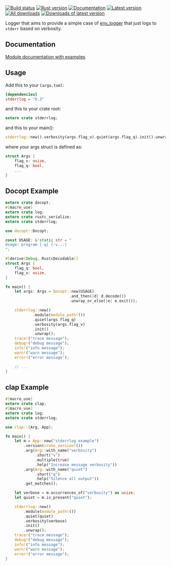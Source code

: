 [![Build status](https://travis-ci.org/cardoe/stderrlog-rs.svg?branch=master)](https://travis-ci.org/cardoe/stderrlog-rs)
[![Rust version]( https://img.shields.io/badge/rust-1.16+-blue.svg)]()
[![Documentation](https://docs.rs/stderrlog/badge.svg)](https://docs.rs/stderrlog)
[![Latest version](https://img.shields.io/crates/v/stderrlog.svg)](https://crates.io/crates/stderrlog)
[![All downloads](https://img.shields.io/crates/d/stderrlog.svg)](https://crates.io/crates/stderrlog)
[![Downloads of latest version](https://img.shields.io/crates/dv/stderrlog.svg)](https://crates.io/crates/stderrlog)

Logger that aims to provide a simple case of
[env_logger](https://crates.io/crates/env_logger) that just
logs to `stderr` based on verbosity.

## Documentation

[Module documentation with examples](https://docs.rs/stderrlog/)

## Usage

Add this to your `Cargo.toml`:

```toml
[dependencies]
stderrlog = "0.3"
```

and this to your crate root:

```rust
extern crate stderrlog;
```

and this to your main():

```rust
stderrlog::new().verbosity(args.flag_v).quiet(args.flag_q).init().unwrap();
```

where your args struct is defined as:

```rust
struct Args {
    flag_v: usize,
    flag_q: bool,
    ...
}
```

## Docopt Example

```rust
extern crate docopt;
#[macro_use]
extern crate log;
extern crate rustc_serialize;
extern crate stderrlog;

use docopt::Docopt;

const USAGE: &'static str = "
Usage: program [-q] [-v...]
";

#[derive(Debug, RustcDecodable)]
struct Args {
    flag_q: bool,
    flag_v: usize,
}

fn main() {
    let args: Args = Docopt::new(USAGE)
                            .and_then(|d| d.decode())
                            .unwrap_or_else(|e| e.exit());

    stderrlog::new()
            .module(module_path!())
            .quiet(args.flag_q)
            .verbosity(args.flag_v)
            .init()
            .unwrap();
    trace!("trace message");
    debug!("debug message");
    info!("info message");
    warn!("warn message");
    error!("error message");

    // ...
}
```

## clap Example

```rust
#[macro_use]
extern crate clap;
#[macro_use]
extern crate log;
extern crate stderrlog;

use clap::{Arg, App};

fn main() {
    let m = App::new("stderrlog example")
        .version(crate_version!())
        .arg(Arg::with_name("verbosity")
             .short("v")
             .multiple(true)
             .help("Increase message verbosity"))
        .arg(Arg::with_name("quiet")
             .short("q")
             .help("Silence all output"))
        .get_matches();

    let verbose = m.occurrences_of("verbosity") as usize;
    let quiet = m.is_present("quiet");

    stderrlog::new()
        .module(module_path!())
        .quiet(quiet)
        .verbosity(verbose)
        .init()
        .unwrap();
    trace!("trace message");
    debug!("debug message");
    info!("info message");
    warn!("warn message");
    error!("error message");
}
```
